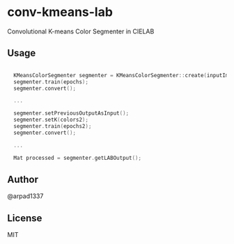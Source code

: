 # conv-kmeans-lab

Convolutional K-means Color Segmenter in CIELAB

## Usage

```cpp

  KMeansColorSegmenter segmenter = KMeansColorSegmenter::create(inputImage, colors, padding);
  segmenter.train(epochs);
  segmenter.convert();

  ...

  segmenter.setPreviousOutputAsInput();
  segmenter.setK(colors2);
  segmenter.train(epochs2);
  segmenter.convert();

  ...

  Mat processed = segmenter.getLABOutput();

```

## Author

@arpad1337

## License

MIT
